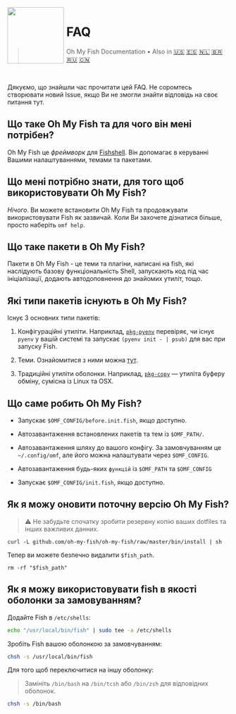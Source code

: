 <img src="https://cdn.rawgit.com/oh-my-fish/oh-my-fish/e4f1c2e0219a17e2c748b824004c8d0b38055c16/docs/logo.svg" align="left" width="128px" height="128px"/>
<img align="left" width="0" height="128px"/>

# FAQ

> Oh My Fish Documentation&nbsp;&bull;&nbsp;Also in
> <a href="../en-US/FAQ.md">🇺🇸</a>
> <a href="../es-ES/FAQ.md">🇪🇸</a>
> <a href="../nl-NL/FAQ.md">🇳🇱</a>
> <a href="../pt-BR/FAQ.md">🇧🇷</a>
> <a href="../ru-RU/FAQ.md">🇷🇺</a>
> <a href="../zh-CN/FAQ.md">🇨🇳</a>

<br>

Дякуємо, що знайшли час прочитати цей FAQ. Не соромтесь створювати новий Issue, якщо Ви не змогли знайти відповідь на своє питання тут.


## Що таке Oh My Fish та для чого він мені потрібен?

Oh My Fish це _фреймворк_ для [Fishshell](http://fishshell.com/). Він допомагає в керуванні Вашими налаштуваннями, темами та пакетами.


## Що мені потрібно знати, для того щоб використовувати Oh My Fish?

_Нічого_. Ви можете встановити Oh My Fish та продовжувати використовувати Fish як зазвичай. Коли Ви захочете дізнатися більше, просто наберіть `omf help`.


## Що таке пакети в Oh My Fish?

Пакети в Oh My Fish - це теми та плагіни, написані на fish, які наслідують базову функціональність Shell, запускають код під час ініціалізації, додають автодоповнення до знайомих утиліт, тощо.


## Які типи пакетів існують в Oh My Fish?

Існує 3 основних типи пакетів:

1. Конфігураційні утиліти. Наприклад, [`pkg-pyenv`](https://github.com/oh-my-fish/pkg-pyenv) перевіряє, чи існує `pyenv` у вашій системі та запускає `(pyenv init - | psub)` для вас при запуску Fish.

2. Теми. Ознайомитися з ними можна [тут](https://github.com/oh-my-fish).

3. Традиційні утиліти оболонки. Наприклад, [`pkg-copy`](https://github.com/oh-my-fish/pkg-copy) — утиліта буферу обміну, сумісна із Linux та OSX.


## Що саме робить Oh My Fish?

+ Запускає `$OMF_CONFIG/before.init.fish`, якщо доступно.

+ Автозавантаження встановлених пакетів та тем із `$OMF_PATH/`.

+ Автозавантаження шляху до вашого конфігу. За замовчуванням це `~/.config/omf`, але його можна налаштувати через `$OMF_CONFIG`.

+ Автозавантаження будь-яких `функцій` із `$OMF_PATH` та `$OMF_CONFIG`

+ Запускає `$OMF_CONFIG/init.fish`, якщо доступно.


## Як я можу оновити поточну версію Oh My Fish?

> :warning: Не забудьте спочатку зробити резервну копію ваших dotfiles та інших важливих данних.

```
curl -L github.com/oh-my-fish/oh-my-fish/raw/master/bin/install | sh
```

Тепер ви можете безпечно видалити `$fish_path`.

```fish
rm -rf "$fish_path"
```


## Як я можу використовувати fish в якості оболонки за замовуванням?

Додайте Fish в `/etc/shells`:

```sh
echo "/usr/local/bin/fish" | sudo tee -a /etc/shells
```

Зробіть Fish вашою оболонкою за замовчуванням:

```sh
chsh -s /usr/local/bin/fish
```

Для того щоб переключитися на іншу оболонку:
> Замініть `/bin/bash` на `/bin/tcsh` або `/bin/zsh` для відповідних оболонок.

```sh
chsh -s /bin/bash
```
